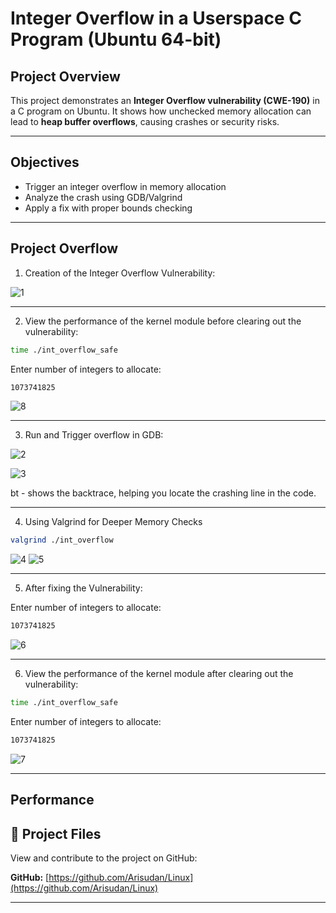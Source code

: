 # Integer Overflow in a Userspace C Program (Ubuntu 64-bit)

## Project Overview

This project demonstrates an **Integer Overflow vulnerability (CWE-190)** in a C program on Ubuntu. It shows how unchecked memory allocation can lead to **heap buffer overflows**, causing crashes or security risks.

---

## Objectives

- Trigger an integer overflow in memory allocation
- Analyze the crash using GDB/Valgrind
- Apply a fix with proper bounds checking


---
## Project Overflow

1. Creation of the Integer Overflow Vulnerability:
   
![1](https://github.com/user-attachments/assets/47f448bc-7034-438b-972f-3b30f211da9c)

---

2. View the performance of the kernel module before clearing out the vulnerability:
   
```bash
time ./int_overflow_safe
```
Enter number of integers to allocate: 
```bash
1073741825
```
![8](https://github.com/user-attachments/assets/77d87851-20a0-468a-af39-2378a3b3c4ef)

---

3. Run and Trigger overflow in GDB:

![2](https://github.com/user-attachments/assets/7342a3bf-cd56-4ef3-9bb3-d0c96fddbdb1)

![3](https://github.com/user-attachments/assets/19c528fd-d20c-4628-9929-e4bbed6210a7)

bt - shows the backtrace, helping you locate the crashing line in the code.

---

4. Using Valgrind for Deeper Memory Checks

```bash
valgrind ./int_overflow
```
![4](https://github.com/user-attachments/assets/f34110f9-0bbf-4271-b440-eafc0bf7dad9)
![5](https://github.com/user-attachments/assets/2d1d1966-30d5-4357-b402-8c2bb03fe02d)

---

5. After fixing the Vulnerability:

 Enter number of integers to allocate: 
```bash
1073741825
```

![6](https://github.com/user-attachments/assets/4bf0ffc2-929a-45b5-b68e-56c9d65820b1)

---

6. View the performance of the kernel module after clearing out the vulnerability:
   
```bash
time ./int_overflow_safe
```
Enter number of integers to allocate: 
```bash
1073741825
```
![7](https://github.com/user-attachments/assets/8ba438a7-33a1-4e78-8b31-883af212e158)

---

## Performance 
## 📁 Project Files

View and contribute to the project on GitHub:

**GitHub:** [https://github.com/Arisudan/Linux](https://github.com/Arisudan/Linux)

---
